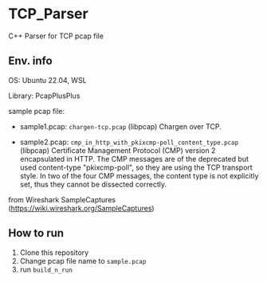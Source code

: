 # TCP_Parser

C++ Parser for TCP pcap file

## Env. info
OS: Ubuntu 22.04, WSL

Library: PcapPlusPlus

sample pcap file:

  - sample1.pcap: `chargen-tcp.pcap` (libpcap) Chargen over TCP.
  
  - sample2.pcap: `cmp_in_http_with_pkixcmp-poll_content_type.pcap` (libpcap) Certificate Management Protocol (CMP) version 2 encapsulated in HTTP. The CMP messages are of the deprecated but used content-type "pkixcmp-poll", so they are using the TCP transport style. In two of the four CMP messages, the content type is not explicitly set, thus they cannot be dissected correctly.

from Wireshark SampleCaptures (https://wiki.wireshark.org/SampleCaptures)

## How to run
1. Clone this repository
2. Change pcap file name to `sample.pcap`
3. run `build_n_run`
